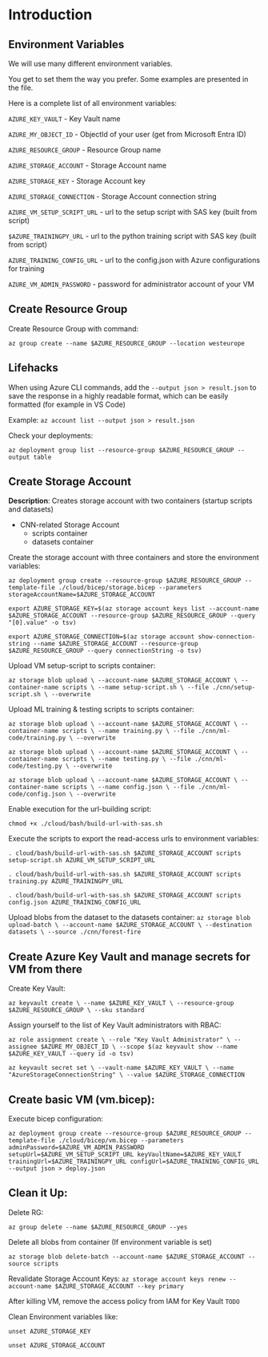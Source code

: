 # Introduction

## Environment Variables

We will use many different environment variables.

You get to set them the way you prefer. Some examples are presented in the file.

Here is a complete list of all environment variables:

`AZURE_KEY_VAULT` - Key Vault name

`AZURE_MY_OBJECT_ID` - ObjectId of your user (get from Microsoft Entra ID)

`AZURE_RESOURCE_GROUP` - Resource Group name

`AZURE_STORAGE_ACCOUNT` - Storage Account name

`AZURE_STORAGE_KEY` - Storage Account key

`AZURE_STORAGE_CONNECTION` - Storage Account connection string

`AZURE_VM_SETUP_SCRIPT_URL` - url to the setup script with SAS key (built from script)

`$AZURE_TRAININGPY_URL` - url to the python training script with SAS key (built from script)

`AZURE_TRAINING_CONFIG_URL` - url to the config.json with Azure configurations for training

`AZURE_VM_ADMIN_PASSWORD` - password for administrator account of your VM

## Create Resource Group

Create Resource Group with command:

`az group create --name $AZURE_RESOURCE_GROUP --location westeurope`

## Lifehacks

When using Azure CLI commands, add the `--output json > result.json` to save the response in a highly readable format, which can be easily formatted (for example in VS Code)

Example:
`az account list --output json > result.json`

Check your deployments:

`az deployment group list --resource-group $AZURE_RESOURCE_GROUP --output table`

## Create Storage Account

**Description**: Creates storage account with two containers (startup scripts and datasets)

* CNN-related  Storage Account
    * scripts container
    * datasets container

Create the storage account with three containers and store the environment variables:

`az deployment group create --resource-group $AZURE_RESOURCE_GROUP --template-file ./cloud/bicep/storage.bicep --parameters storageAccountName=$AZURE_STORAGE_ACCOUNT`

`export AZURE_STORAGE_KEY=$(az storage account keys list --account-name $AZURE_STORAGE_ACCOUNT --resource-group $AZURE_RESOURCE_GROUP --query "[0].value" -o tsv)`

`export AZURE_STORAGE_CONNECTION=$(az storage account show-connection-string --name $AZURE_STORAGE_ACCOUNT --resource-group $AZURE_RESOURCE_GROUP --query connectionString -o tsv)`

Upload VM setup-script to scripts container:

`az storage blob upload \
    --account-name $AZURE_STORAGE_ACCOUNT \
    --container-name scripts \
    --name setup-script.sh \
    --file ./cnn/setup-script.sh \
    --overwrite`

Upload ML training & testing scripts to scripts container:

`az storage blob upload \
    --account-name $AZURE_STORAGE_ACCOUNT \
    --container-name scripts \
    --name training.py \
    --file ./cnn/ml-code/training.py \
    --overwrite`

`az storage blob upload \
    --account-name $AZURE_STORAGE_ACCOUNT \
    --container-name scripts \
    --name testing.py \
    --file ./cnn/ml-code/testing.py \
    --overwrite`

`az storage blob upload \
    --account-name $AZURE_STORAGE_ACCOUNT \
    --container-name scripts \
    --name config.json \
    --file ./cnn/ml-code/config.json \
    --overwrite`

Enable execution for the url-building script:

`chmod +x ./cloud/bash/build-url-with-sas.sh`

Execute the scripts to export the read-access urls to environment variables:

`. cloud/bash/build-url-with-sas.sh $AZURE_STORAGE_ACCOUNT scripts setup-script.sh AZURE_VM_SETUP_SCRIPT_URL`

`. cloud/bash/build-url-with-sas.sh $AZURE_STORAGE_ACCOUNT scripts training.py AZURE_TRAININGPY_URL`

`. cloud/bash/build-url-with-sas.sh $AZURE_STORAGE_ACCOUNT scripts config.json AZURE_TRAINING_CONFIG_URL`

Upload blobs from the dataset to the datasets container:
`az storage blob upload-batch \
    --account-name $AZURE_STORAGE_ACCOUNT \
    --destination datasets \
    --source ./cnn/forest-fire`

## Create Azure Key Vault and manage secrets for VM from there

Create Key Vault:

`az keyvault create \
  --name $AZURE_KEY_VAULT \
  --resource-group $AZURE_RESOURCE_GROUP \
  --sku standard`

Assign yourself to the list of Key Vault administrators with RBAC:

`az role assignment create \
  --role "Key Vault Administrator" \
  --assignee $AZURE_MY_OBJECT_ID \
  --scope $(az keyvault show --name $AZURE_KEY_VAULT --query id -o tsv)`

`az keyvault secret set \
  --vault-name $AZURE_KEY_VAULT \
  --name "AzureStorageConnectionString" \
  --value $AZURE_STORAGE_CONNECTION`

## Create basic VM (vm.bicep):

Execute bicep configuration:

`az deployment group create --resource-group $AZURE_RESOURCE_GROUP --template-file ./cloud/bicep/vm.bicep --parameters adminPassword=$AZURE_VM_ADMIN_PASSWORD setupUrl=$AZURE_VM_SETUP_SCRIPT_URL keyVaultName=$AZURE_KEY_VAULT trainingUrl=$AZURE_TRAININGPY_URL configUrl=$AZURE_TRAINING_CONFIG_URL --output json > deploy.json`

## Clean it Up:

Delete RG:

`az group delete --name $AZURE_RESOURCE_GROUP --yes`

Delete all blobs from container (If environment variable is set)

`az storage blob delete-batch --account-name $AZURE_STORAGE_ACCOUNT --source scripts`

Revalidate Storage Account Keys:
`az storage account keys renew --account-name $AZURE_STORAGE_ACCOUNT --key primary`

After killing VM, remove the access policy from IAM for Key Vault
`TODO`

Clean Environment variables like:

`unset AZURE_STORAGE_KEY`

`unset AZURE_STORAGE_ACCOUNT`